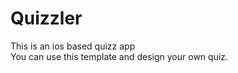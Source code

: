 # Quizzler
This is an ios based  quizz app </br>
You can use this template and design your own quiz.
